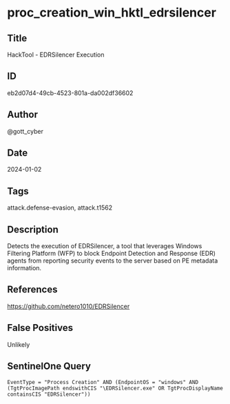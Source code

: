 # proc_creation_win_hktl_edrsilencer

## Title
HackTool - EDRSilencer Execution

## ID
eb2d07d4-49cb-4523-801a-da002df36602

## Author
@gott_cyber

## Date
2024-01-02

## Tags
attack.defense-evasion, attack.t1562

## Description
Detects the execution of EDRSilencer, a tool that leverages Windows Filtering Platform (WFP) to block Endpoint Detection and Response (EDR) agents from reporting security events to the server based on PE metadata information.


## References
https://github.com/netero1010/EDRSilencer

## False Positives
Unlikely

## SentinelOne Query
```
EventType = "Process Creation" AND (EndpointOS = "windows" AND (TgtProcImagePath endswithCIS "\EDRSilencer.exe" OR TgtProcDisplayName containsCIS "EDRSilencer"))

```